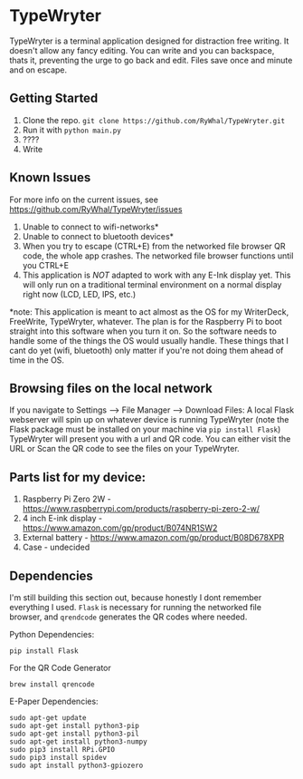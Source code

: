 # TypeWryter
TypeWryter is a terminal application designed for distraction free writing. It doesn't allow any fancy editing. You can write and you can backspace, thats it, preventing the urge to go back and edit. Files save once and minute and on escape. 
 
## Getting Started
1. Clone the repo. `git clone https://github.com/RyWhal/TypeWryter.git`
2. Run it with `python main.py`
3. ????
4. Write

## Known Issues
For more info on the current issues, see https://github.com/RyWhal/TypeWryter/issues

1. Unable to connect to wifi-networks*
2. Unable to connect to bluetooth devices*
3. When you try to escape (CTRL+E) from the networked file browser QR code, the whole app crashes. The networked file browser functions until you CTRL+E
4. This application is _NOT_ adapted to work with any E-Ink display yet. This will only run on a traditional terminal environment on a normal display right now (LCD, LED, IPS, etc.)

*note: This application is meant to act almost as the OS for my WriterDeck, FreeWrite, TypeWryter, whatever. The plan is for the Raspberry Pi to boot straight into this software when you turn it on. So the software needs to handle some of the things the OS would usually handle. These things that I cant do yet (wifi, bluetooth) only matter if you're not doing them ahead of time in the OS. 


## Browsing files on the local network
If you navigate to Settings --> File Manager --> Download Files: 
A local Flask webserver will spin up on whatever device is running TypeWryter (note the Flask package must be installed on your machine via `pip install Flask`)
TypeWryter will present you with a url and QR code. You can either visit the URL or Scan the QR code to see the files on your TypeWryter.


## Parts list for my device:
1. Raspberry Pi Zero 2W -  https://www.raspberrypi.com/products/raspberry-pi-zero-2-w/
2. 4 inch E-ink display -  https://www.amazon.com/gp/product/B074NR1SW2
3. External battery - https://www.amazon.com/gp/product/B08D678XPR
4. Case - undecided

## Dependencies
I'm still building this section out, because honestly I dont remember everything I used. `Flask` is necessary for running the networked file browser, and `qrendcode` generates the QR codes where needed. 

Python Dependencies:
```
pip install Flask 
```

For the QR Code Generator
```
brew install qrencode
```

E-Paper Dependencies:
```
sudo apt-get update
sudo apt-get install python3-pip
sudo apt-get install python3-pil
sudo apt-get install python3-numpy
sudo pip3 install RPi.GPIO
sudo pip3 install spidev
sudo apt install python3-gpiozero
```
